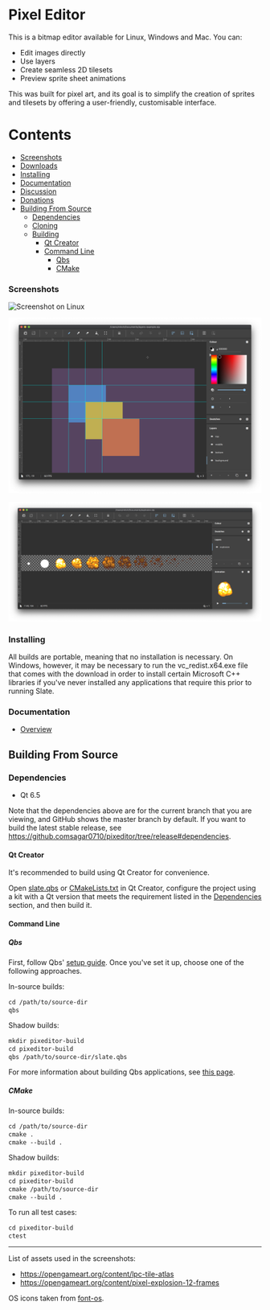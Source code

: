 # Pixel Editor

This is a bitmap editor available for Linux, Windows and Mac. You can:

- Edit images directly
- Use layers
- Create seamless 2D tilesets
- Preview sprite sheet animations

This was built for pixel art, and its goal is to simplify the creation of sprites and tilesets by offering a user-friendly, customisable interface.

<!--
    Note: generate the table of contents for each file with the following commands:

    cd ~/dev/slate
    doctoc . --github --title '# Contents'
-->

<!-- START doctoc generated TOC please keep comment here to allow auto update -->
<!-- DON'T EDIT THIS SECTION, INSTEAD RE-RUN doctoc TO UPDATE -->
# Contents

  - [Screenshots](#screenshots)
  - [Downloads](#downloads)
  - [Installing](#installing)
  - [Documentation](#documentation)
  - [Discussion](#discussion)
  - [Donations](#donations)
- [Building From Source](#building-from-source)
  - [Dependencies](#dependencies)
  - [Cloning](#cloning)
  - [Building](#building)
    - [Qt Creator](#qt-creator)
    - [Command Line](#command-line)
      - [Qbs](#qbs)
      - [CMake](#cmake)

<!-- END doctoc generated TOC please keep comment here to allow auto update -->

### Screenshots

![Screenshot on Linux](https://github.com/sagar0710/pixeditor/blob/doc/images/slate-v0.1.0-tileset-linux.png "Screenshot on Linux")

![Screenshot on Mac](https://github.com/sagar0710/pixeditor/blob/release/doc/images/slate-v0.4.0-layers-mac.png "Screenshot on Mac")

![Screenshot on Mac](https://github.com/sagar0710/pixeditor/blob/release/doc/images/slate-v0.4.0-animation-mac.png "Screenshot on Mac")

### Installing ###

All builds are portable, meaning that no installation is necessary. On Windows, however, it may be necessary to run the vc_redist.x64.exe file that comes with the download in order to install certain Microsoft C++ libraries if you've never installed any applications that require this prior to running Slate.

### Documentation ###
- [Overview](https://github.com/sagar0710/pixeditor/blob/release/doc/overview.md)

## Building From Source ##

### Dependencies ###

* Qt 6.5

Note that the dependencies above are for the current branch that you are viewing, and GitHub shows the master branch by default. If you want to build the latest stable release, see https://github.comsagar0710/pixeditor/tree/release#dependencies.

#### Qt Creator ####

It's recommended to build using Qt Creator for convenience.

Open [slate.qbs](https://github.com/sagar0710/pixeditor/blob/release/slate.qbs) or [CMakeLists.txt](https://github.com/sagar0710/pixeditor/blob/master/CMakeLists.txt) in Qt Creator, configure the project using a kit with a Qt version that meets the requirement listed in the [Dependencies](#dependencies) section, and then build it.

#### Command Line ####

##### Qbs

First, follow Qbs' [setup guide](http://doc.qt.io/qbs/setup.html). Once you've set it up, choose one of the following approaches.

In-source builds:

    cd /path/to/source-dir
    qbs

Shadow builds:

    mkdir pixeditor-build
    cd pixeditor-build
    qbs /path/to/source-dir/slate.qbs

For more information about building Qbs applications, see [this page](http://doc.qt.io/qbs/building-applications.html).

##### CMake

In-source builds:

    cd /path/to/source-dir
    cmake .
    cmake --build .

Shadow builds:

    mkdir pixeditor-build
    cd pixeditor-build
    cmake /path/to/source-dir
    cmake --build .

To run all test cases:

    cd pixeditor-build
    ctest

---

List of assets used in the screenshots:

- https://opengameart.org/content/lpc-tile-atlas
- https://opengameart.org/content/pixel-explosion-12-frames

OS icons taken from [font-os](https://github.com/JeyKeu/font-os).
